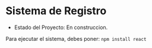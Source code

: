 <h1> Sistema de Registro</h1>

- Estado del Proyecto: En construccion.

Para ejecutar el sistema, debes poner:
```npm install react```
